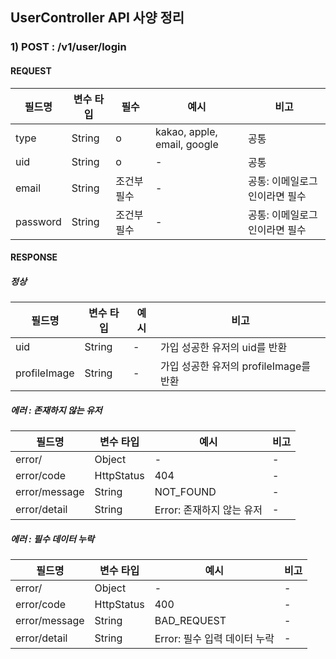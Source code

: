 ## UserController API 사양 정리

### 1) POST : /v1/user/login

#### REQUEST

| 필드명                | 변수 타입  | 필수     | 예시                          | 비고               |
|--------------------|--------|--------|-----------------------------|------------------|
| type               | String | o      | kakao, apple, email, google | 공통               |
| uid                | String | o      | -                           | 공통               |
| email              | String | 조건부 필수 | -                           | 공통: 이메일로그인이라면 필수 |
| password           | String | 조건부 필수 | -                           | 공통: 이메일로그인이라면 필수 |

#### RESPONSE

##### 정상

| 필드명          | 변수 타입  | 예시  | 비고                          |
|--------------|--------|-----|-----------------------------|
| uid          | String | -   | 가입 성공한 유저의 uid를 반환          |
| profileImage | String | -   | 가입 성공한 유저의 profileImage를 반환 |

##### 에러 : 존재하지 않는 유저

| 필드명           | 변수 타입      | 예시                | 비고  |
|---------------|------------|-------------------|-----|
| error/        | Object     | -                 | -   |
| error/code    | HttpStatus | 404               | -   |
| error/message | String     | NOT_FOUND         | -   |
| error/detail  | String     | Error: 존재하지 않는 유저 | -   |

##### 에러 : 필수 데이터 누락

| 필드명           | 변수 타입      | 예시                  | 비고  |
|---------------|------------|---------------------|-----|
| error/        | Object     | -                   | -   |
| error/code    | HttpStatus | 400                 | -   |
| error/message | String     | BAD_REQUEST         | -   |
| error/detail  | String     | Error: 필수 입력 데이터 누락 | -   |
